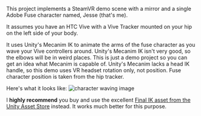 This project implements a SteamVR demo scene with a mirror and a single Adobe Fuse character named, Jesse (that's me).

It assumes you have an HTC Vive with a Vive Tracker mounted on your hip on the left side of your body.

It uses Unity's Mecanim IK to animate the arms of the fuse character as you wave your Vive controllers around. Unity's Mecanim IK isn't very good, so the elbows will be in weird places.
This is just a demo project so you can get an idea what Mecanim is capable of. Unity's Mecanim lacks a head IK handle, so this demo uses VR headset rotation only, not position.
Fuse character position is taken from the hip tracker.

Here's what it looks like:
![character waving image](http://i.imgur.com/hC33RQi.gif "Waving")

I **highly recommend** you buy and use the excellent [Final IK asset from the Unity Asset Store](https://www.assetstore.unity3d.com/#!/content/14290?aid=1100l35sb) instead. It works much better for this purpose.
